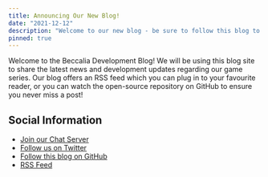 ```yaml
---
title: Announcing Our New Blog!
date: "2021-12-12"
description: "Welcome to our new blog - be sure to follow this blog to stay up to date with the latest Beccalia game development news!"
pinned: true
---
```


Welcome to the Beccalia Development Blog! We will be using this blog site to share the latest news and development updates regarding our game series. Our blog offers an RSS feed which you can plug in to your favourite reader, or you can watch the open-source repository on GitHub to ensure you never miss a post!

## Social Information

- [Join our Chat Server](https://chat.nhcarrigan.com)
- [Follow us on Twitter](https://twitter.com/nhcarrigan)
- [Follow this blog on GitHub](https://github.com/beccalia/development-blog)
- [RSS Feed](https://blog.beccalia.com/rss.xml)
